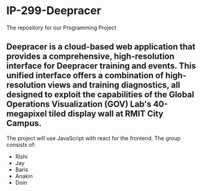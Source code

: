 # IP-299-Deepracer
The repository for our Programming Project 

## Deepracer is a cloud-based web application that provides a comprehensive, high-resolution interface for Deepracer training and events. This unified interface offers a combination of high-resolution views and training diagnostics, all designed to exploit the capabilities of the Global Operations Visualization (GOV) Lab's 40-megapixel tiled display wall at RMIT City Campus.

The project will use JavaScript with react for the frontend.
The group consists of:
- Rishi
- Jay
- Baris
- Anakin
- Dom
